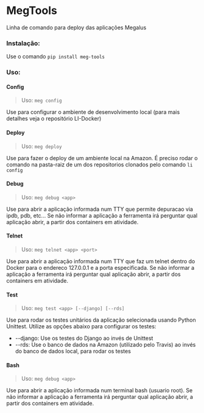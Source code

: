 # MegTools
Linha de comando para deploy das aplicações Megalus

### Instalação:
Use o comando `pip install meg-tools`

### Uso:

#### Config
> Uso: `meg config`

Use para configurar o ambiente de desenvolvimento local (para mais detalhes veja o repositório LI-Docker)

#### Deploy
> Uso: `meg deploy`

Use para fazer o deploy de um ambiente local na Amazon. É preciso rodar o comando na pasta-raiz de um dos repositorios clonados pelo comando `li config`

#### Debug
> Uso: `meg debug <app>`

Use para abrir a aplicação informada num TTY que permite depuracao via ipdb, pdb, etc... Se não informar a aplicação a ferramenta irá perguntar qual aplicação abrir, a partir dos containers em atividade.

#### Telnet
> Uso: `meg telnet <app> <port>`

Use para abrir a aplicação informada num TTY que faz um telnet dentro do Docker para o endereco 127.0.0.1 e a porta especificada. Se não informar a aplicação a ferramenta irá perguntar qual aplicação abrir, a partir dos containers em atividade.

#### Test
> Uso: `meg test <app> [--django] [--rds]`

Use para rodar os testes unitários da aplicação selecionada usando Python Unittest. Utilize as opções abaixo para configurar os testes:

* --django: Use os testes do Django ao invés de Unittest
* --rds: Use o banco de dados na Amazon (utilizado pelo Travis) ao invés do banco de dados local, para rodar os testes

#### Bash
> Uso: `meg debug <app>`

Use para abrir a aplicação informada num terminal bash (usuario root). Se não informar a aplicação a ferramenta irá perguntar qual aplicação abrir, a partir dos containers em atividade.
